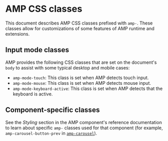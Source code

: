 <!---
Copyright 2017 The AMP HTML Authors. All Rights Reserved.

Licensed under the Apache License, Version 2.0 (the "License");
you may not use this file except in compliance with the License.
You may obtain a copy of the License at

      http://www.apache.org/licenses/LICENSE-2.0

Unless required by applicable law or agreed to in writing, software
distributed under the License is distributed on an "AS-IS" BASIS,
WITHOUT WARRANTIES OR CONDITIONS OF ANY KIND, either express or implied.
See the License for the specific language governing permissions and
limitations under the License.
-->

# AMP CSS classes

This document describes AMP CSS classes prefixed with `amp-`.  These classes allow for customizations of some features of AMP runtime and extensions.

## Input mode classes

AMP provides the following CSS classes that are set on the document's `body` to assist with some typical desktop and mobile cases:

* `amp-mode-touch`: This class is set when AMP detects touch input.
* `amp-mode-mouse`: This class is set when AMP detects mouse input.
* `amp-mode-keyboard-active`: This class is set when AMP detects that the keyboard is active.


## Component-specific classes

See the *Styling* section in the AMP component's reference documentation to learn about specific `amp-` classes used for that component (for example, `amp-carousel-button-prev` in [`amp-carousel`](https://amp.dev/documentation/components/amp-carousel#styling)).
